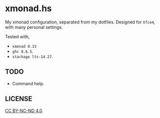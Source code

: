 # xmonad.hs

My xmonad configuration, separated from my dotfiles. Designed for `Xfce4`, with many personal settings.

Tested with,
* `xmonad 0.15`
* `ghc 8.6.5`.
* `stackage lts-14.27`.

## TODO

* Command help.

## LICENSE

[CC BY-NC-ND 4.0](https://creativecommons.org/licenses/by-nc-nd/4.0/).
